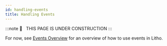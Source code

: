 ```yaml
---
id: handling-events
title: Handling Events
---
```


:::note
🚧   THIS PAGE IS UNDER CONSTRUCTION
:::

For now, see [Events Overview](mainconcepts/coordinate-state-actions/events.md) for an overview of how to use events in Litho.
